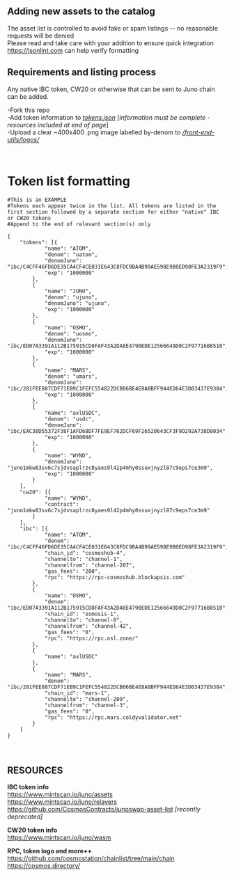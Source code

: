 ## **Adding new assets to the catalog**

The asset list is controlled to avoid fake or spam listings -- no reasonable requests will be denied<br>
Please read and take care with your addition to ensure quick integration<br>
https://jsonlint.com can help verify formatting<br>

## **Requirements and listing process**

Any native IBC token, CW20 or otherwise that can be sent to Juno chain can be added.

-Fork this repo<br>
-Add token information to [*tokens.json*](https://github.com/cac-group/front-end-utils/blob/main/tokens.json) [*information must be complete - resources included at end of page*]<br>
-Upload a clear ~400x400 .png image labelled by-denom to [*/front-end-utils/logos/*](https://github.com/cac-group/front-end-utils/tree/main/logos)

<br>

# Token list formatting

```
#This is an EXAMPLE
#Tokens each appear twice in the list. All tokens are listed in the first section followed by a separate section for either "native" IBC or CW20 tokens
#Append to the end of relevant section(s) only

{
	"tokens": [{
			"name": "ATOM",
			"denom": "uatom",
			"denomJuno": "ibc/C4CFF46FD6DE35CA4CF4CE031E643C8FDC9BA4B99AE598E9B0ED98FE3A2319F9",
			"exp": "1000000"
		},
		{
			"name": "JUNO",
			"denom": "ujuno",
			"denomJuno": "ujuno",
			"exp": "1000000"
		},
		{
			"name": "OSMO",
			"denom": "uosmo",
			"denomJuno": "ibc/ED07A3391A112B175915CD8FAF43A2DA8E4790EDE12566649D0C2F97716B8518",
			"exp": "1000000"
		},
		{
			"name": "MARS",
			"denom": "umars",
			"denomJuno": "ibc/281FEE887CDF71EB9C1FEFC554822DCB06BE4E8A8BFF944ED64E3D03437E9384",
			"exp": "1000000"
		},
		{
			"name": "axlUSDC",
			"denom": "usdc",
			"denomJuno": "ibc/EAC38D55372F38F1AFD68DF7FE9EF762DCF69F26520643CF3F9D292A738D8034",
			"exp": "1000000"
		},
		{
			"name": "WYND",
			"denomJuno": "juno1mkw83sv6c7sjdvsaplrzc8yaes9l42p4mhy0ssuxjnyzl87c9eps7ce3m9",
			"exp": "1000000"
		}
	],
	"cw20": [{
			"name": "WYND",
			"contract": "juno1mkw83sv6c7sjdvsaplrzc8yaes9l42p4mhy0ssuxjnyzl87c9eps7ce3m9"
		}
	],
	"ibc": [{
			"name": "ATOM",
			"denom": "ibc/C4CFF46FD6DE35CA4CF4CE031E643C8FDC9BA4B99AE598E9B0ED98FE3A2319F9",
			"chain_id": "cosmoshub-4",
			"channelto": "channel-1",
			"channelfrom": "channel-207",
			"gas_fees": "200",
			"rpc": "https://rpc-cosmoshub.blockapsis.com"
		},
		{
			"name": "OSMO",
			"denom": "ibc/ED07A3391A112B175915CD8FAF43A2DA8E4790EDE12566649D0C2F97716B8518",
			"chain_id": "osmosis-1",
			"channelto": "channel-0",
			"channelfrom": "channel-42",
			"gas_fees": "0",
			"rpc": "https://rpc.osl.zone/"
		},
		{
			"name": "axlUSDC"
		},
		{
			"name": "MARS",
			"denom": "ibc/281FEE887CDF71EB9C1FEFC554822DCB06BE4E8A8BFF944ED64E3D03437E9384",
			"chain_id": "mars-1",
			"channelto": "channel-209",
			"channelfrom": "channel-3",
			"gas_fees": "0",
			"rpc": "https://rpc.mars.coldyvalidator.net"
		}
	]
}
```
<br>

## RESOURCES

**IBC token info**<br>
https://www.mintscan.io/juno/assets<br>
https://www.mintscan.io/juno/relayers<br>
https://github.com/CosmosContracts/junoswap-asset-list *[recently deprecated]*<br>

**CW20 token info**<br>
https://www.mintscan.io/juno/wasm<br>

**RPC, token logo and more++**<br>
https://github.com/cosmostation/chainlist/tree/main/chain<br>
https://cosmos.directory/<br>
